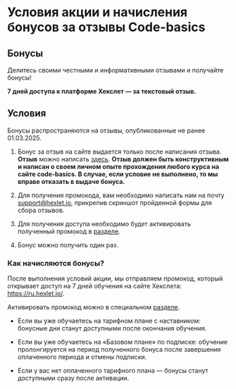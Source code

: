 # Условия акции и начисления бонусов за отзывы Code-basics

## Бонусы

Делитесь своими честными и информативными отзывами и получайте бонусы!

**7 дней доступа к платформе Хекслет — за текстовый отзыв.** 

## Условия

Бонусы распространяются на отзывы, опубликованные не ранее 01.03.2025.

1. Бонус за отзыв на сайте выдается только после написания отзыва. **Отзыв** можно написать [здесь](https://taplink.cc/codebasics_reviews
). **Отзыв должен быть конструктивным и написан о своем личном опыте прохождения любого курса на сайте code-basics. В случае, если условие не выполнено, то мы вправе отказать в выдаче бонуса.** 

2. Для получения промокода, вам необходимо написать нам на почту support@hexlet.io, прикрепив скриншот пройденной формы для сбора отзывов.

3. Для получения доступа необходимо будет активировать полученный промокод в [разделе](https://ru.hexlet.io/account/promo_codes/new).

4. Бонус можно получить один раз.

### Как начисляются бонусы?

После выполнения условий акции, мы отправляем промокод, который открывает доступ на 7 дней обучения на сайте Хекслета: https://ru.hexlet.io/.

Активировать промокод можно в специальном [разделе](https://ru.hexlet.io/account/promo_codes/new).

- Если вы уже обучаетесь на тарифном плане с наставником: бонусные дни станут доступными после окончания обучения.

- Если вы уже обучаетесь на «Базовом плане» по подписке: обучение пролонгируется на период полученного бонуса после завершения оплаченного периода и отмены подписки.

- Если у вас нет оплаченного тарифного плана — бонусы станут доступными сразу после активации.
